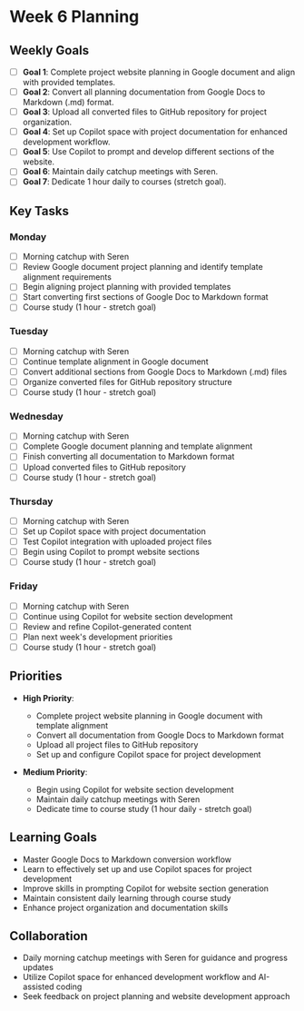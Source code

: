 # Week 6 Planning

## Weekly Goals

-   [ ] **Goal 1**: Complete project website planning in Google document and align with provided templates.
-   [ ] **Goal 2**: Convert all planning documentation from Google Docs to Markdown (.md) format.
-   [ ] **Goal 3**: Upload all converted files to GitHub repository for project organization.
-   [ ] **Goal 4**: Set up Copilot space with project documentation for enhanced development workflow.
-   [ ] **Goal 5**: Use Copilot to prompt and develop different sections of the website.
-   [ ] **Goal 6**: Maintain daily catchup meetings with Seren.
-   [ ] **Goal 7**: Dedicate 1 hour daily to courses (stretch goal).

## Key Tasks

### Monday

-   [ ] Morning catchup with Seren
-   [ ] Review Google document project planning and identify template alignment requirements
-   [ ] Begin aligning project planning with provided templates
-   [ ] Start converting first sections of Google Doc to Markdown format
-   [ ] Course study (1 hour - stretch goal)

### Tuesday

-   [ ] Morning catchup with Seren
-   [ ] Continue template alignment in Google document
-   [ ] Convert additional sections from Google Docs to Markdown (.md) files
-   [ ] Organize converted files for GitHub repository structure
-   [ ] Course study (1 hour - stretch goal)

### Wednesday

-   [ ] Morning catchup with Seren
-   [ ] Complete Google document planning and template alignment
-   [ ] Finish converting all documentation to Markdown format
-   [ ] Upload converted files to GitHub repository
-   [ ] Course study (1 hour - stretch goal)

### Thursday

-   [ ] Morning catchup with Seren
-   [ ] Set up Copilot space with project documentation
-   [ ] Test Copilot integration with uploaded project files
-   [ ] Begin using Copilot to prompt website sections
-   [ ] Course study (1 hour - stretch goal)

### Friday

-   [ ] Morning catchup with Seren
-   [ ] Continue using Copilot for website section development
-   [ ] Review and refine Copilot-generated content
-   [ ] Plan next week's development priorities
-   [ ] Course study (1 hour - stretch goal)

## Priorities

-   **High Priority**:

    -   Complete project website planning in Google document with template alignment
    -   Convert all documentation from Google Docs to Markdown format
    -   Upload all project files to GitHub repository
    -   Set up and configure Copilot space for project development

-   **Medium Priority**:
    -   Begin using Copilot for website section development
    -   Maintain daily catchup meetings with Seren
    -   Dedicate time to course study (1 hour daily - stretch goal)

## Learning Goals

-   Master Google Docs to Markdown conversion workflow
-   Learn to effectively set up and use Copilot spaces for project development
-   Improve skills in prompting Copilot for website section generation
-   Maintain consistent daily learning through course study
-   Enhance project organization and documentation skills

## Collaboration

-   Daily morning catchup meetings with Seren for guidance and progress updates
-   Utilize Copilot space for enhanced development workflow and AI-assisted coding
-   Seek feedback on project planning and website development approach
